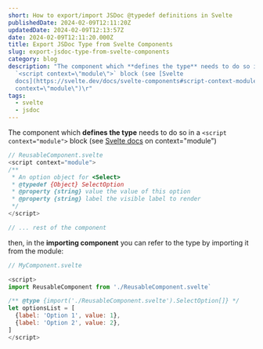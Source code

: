 ```yaml
---
short: How to export/import JSDoc @typedef definitions in Svelte
publishedDate: 2024-02-09T12:11:20Z
updatedDate: 2024-02-09T12:13:57Z
date: 2024-02-09T12:11:20.000Z
title: Export JSDoc Type from Svelte Components
slug: export-jsdoc-type-from-svelte-components
category: blog
description: "The component which **defines the type** needs to do so in a
  `<script context=\"module\">` block (see [Svelte
  docs](https://svelte.dev/docs/svelte-components#script-context-module) on
  context=\"module\")\r"
tags:
  - svelte
  - jsdoc
---
```



The component which **defines the type** needs to do so in a `<script context="module">` block (see [Svelte docs](https://svelte.dev/docs/svelte-components#script-context-module) on context="module")

```js
// ReusableComponent.svelte
<script context="module">
/**
 * An option object for <Select>
 * @typedef {Object} SelectOption
 * @property {string} value the value of this option
 * @property {string} label the visible label to render
 */
</script>

// ... rest of the component
```



then, in the **importing component** you can refer to the type by importing it from the module:
```js
// MyComponent.svelte

<script>
import ReusableComponent from './ReusableComponent.svelte`

/** @type {import('./ReusableComponent.svelte').SelectOption[]} */
let optionsList = [
  {label: 'Option 1', value: 1},
  {label: 'Option 2', value: 2},
]
</script>
```
